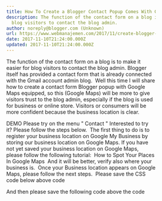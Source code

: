 ```yaml
---
title: How To Create a Blogger Contact Popup Comes With Google Maps
description: The function of the contact form on a blog is to make it easier for
  blog visitors to contact the blog admin.
author: noreply@blogger.com (Unknown)
url: https://www.webmanajemen.com/2017/11/create-blogger-contact-popup-with-google-maps.html
date: 2017-11-10T21:24:00.000Z
updated: 2017-11-10T21:24:00.000Z
---
```


The function of the contact form on a blog is to make it easier for blog visitors to contact the blog admin. Blogger itself has provided a contact form that is already connected with the Gmail account admin blog. 
Well this time I will share how to create a contact form Blogger popup with Google Maps equipped, so this (Google Maps) will be more to give visitors trust to the blog admin, especially if the blog is used for business or online store. Visitors or consumers will be more confident because the business location is clear. 

DEMO
Please try on the menu " Contact "
Interested to try it? Please follow the steps below. 
The first thing to do is to register your business location on Google My Business by storing our business location on Google Maps. If you have not yet saved your business location on Google Maps, please follow the following tutorial: 
How to Spot Your Places In Google Maps 
And it will be better, verify also where your business is. 
Once your Business location appears on Google Maps, please follow the next steps. 
Please save the CSS code below above</head> code 

<style type='text/css'>
/*<![CDATA[*/
*{-webkit-box-sizing:border-box;-moz-box-sizing:border-box;box-sizing:border-box}
.container,.container-fluid{margin-right:auto;margin-left:auto}
.contact_right form,.container,.container-fluid{padding-left:15px;padding-right:15px}
.btn,.contact-form-button.contact-form-button-submit{white-space:nowrap;vertical-align:middle;cursor:pointer}
.contact_right img.icon{position:absolute;top:-2px;left:0;border:0}
.row{margin-right:-15px;margin-left:-15px}
#maps-contact{font-size:14px;position:fixed;top:-10000px;left:-10000px;background:#fff;z-index:9999;opacity:0;height:0;overflow-y:auto;overflow-x:hidden}
#maps-contact .container{padding-bottom:20px}
.maps-contact-map{margin-bottom:15px;height:378px}
.contact-form-button.contact-form-button-submit{background-color:#ff7600;-webkit-border-radius:0;-moz-border-radius:0;color:#fff;float:right!important;display:inline-block;padding:6px 12px;margin-bottom:0;font-size:14px;font-weight:400;line-height:1.428571429;text-align:center;background-image:none;border:1px solid transparent;border-radius:0;-webkit-user-select:none;-moz-user-select:none;-ms-user-select:none;-o-user-select:none;user-select:none}
#ContactForm1_contact-form-error-message,#ContactForm1_contact-form-success-message{width:100%;margin-top:-15px;text-align:left}
#maps-contact p{margin:0 0 10px;font-weight:lighter;position:relative}
#maps-contact p.address{padding-left:27px}
.col-md-4,.col-md-8{position:relative;min-height:1px;padding-right:15px;padding-left:15px}
.btn,.form-control{padding:6px 12px;font-size:14px;line-height:1.42857143;background-image:none}
.clearfix:after,.clearfix:before,.container:after,.container:before,.form-horizontal .form-group:after,.form-horizontal .form-group:before,.row:after,.row:before{display:table;content:" "}
,.clearfix:after,.container:after,.form-horizontal .form-group:after,.row:after{clear:both}
.txt_orange{color:#e67e22}
.form-horizontal .form-group{margin-right:-15px;margin-left:-15px}
.form-group{margin-bottom:15px}
.form-control{display:block;width:100%;height:34px;color:#555;background-color:#fff;border:1px solid #ccc;border-radius:0;-webkit-box-shadow:none;box-shadow:none;-webkit-transition:border-color ease-in-out .15s,-webkit-box-shadow ease-in-out .15s;-o-transition:border-color ease-in-out .15s,box-shadow ease-in-out .15s;transition:border-color ease-in-out .15s,box-shadow ease-in-out .15s}
.pull-right{float:right!important}
.btn{display:inline-block;margin-bottom:0;font-weight:400;text-align:center;-ms-touch-action:manipulation;touch-action:manipulation;-webkit-user-select:none;-moz-user-select:none;-ms-user-select:none;user-select:none;border:1px solid transparent;}
.btn-orange{background-color:#ff7600;border-bottom:2px solid #d35400;-webkit-border-radius:0;-moz-border-radius:0;border-radius:0;color:#fff}
.btn-orange.active,.btn-orange:active,.btn-orange:focus,.btn-orange:hover{background-color:#d35400;color:#fff;outline:0}
.form-control:focus{border-color:#66afe9;outline:0;-webkit-box-shadow:inset 0 1px 1px rgba(0,0,0,.075),0 0 8px rgba(102,175,233,.6);box-shadow:inset 0 1px 1px rgba(0,0,0,.075),0 0 8px rgba(102,175,233,.6)}
.form-control::-moz-placeholder{color:#999;opacity:1}
.form-control:-ms-input-placeholder{color:#999}
.form-control::-webkit-input-placeholder{color:#999}
.form-control::-ms-expand{background-color:transparent;border:0}
.contact-line-header{margin-top:100px;margin-bottom:80px}
.head_contact{padding-bottom:50px;margin-bottom:0}
.text-center{text-align:center}
.team_hr_left{margin-right:30px;margin-left:15px}
.team_hr_right {margin-left: 30px;}
.team_hr{border:1px solid #fff;width:39.5%}
.team_hr,.thumb-overlay a{float:left}
.hr_gray{border:1px solid #ccc}
hr{margin-top:20px;margin-bottom:20px;border:0;border-top:1px solid #eee;height:0;-webkit-box-sizing:content-box;-moz-box-sizing:content-box;box-sizing:content-box}
.contact-line-header .head-txt{font-size:22px;margin-top:8px;font-weight:lighter}
.txt_darkgrey{color:#333}
.hide_contact{position:absolute;top:30px;right:35px;color:#333;font-size:40px;width:20px;height:20px;line-height:20px;text-align:center;text-decoration:none}
@media (min-width:768px){.container{width:750px}
}@media (min-width:992px){.container{width:970px}
.col-md-8{width:66.66666667%;float:left}
.col-md-4{width:33.33333333%;float:left}
}@media (min-width:1200px){.container{width:1170px}
}/*]]>*/
</style>


And then please save the following code above the code </body> 

        <div id='maps-contact'>
            <div class='container'>
                <div class='row'>
                    <div class='contact-line-header head_contact'>
                        <div class='text-center'>
                            <div class='head-txt'>CONTACT US</div>
                        </div>
                    </div>
                    <div class='col-md-8'>
                        <div class='maps-contact-map' id='map'> </div>
                        <div class='clearfix'/>
                    </div>
                    <div class='col-md-4 contact_right'>
                        <p>Lorem ipsum dolor sit amet, consectetu adipiscing elit pendisse as a molesti.</p>
                        <p class='address'><img alt='icon 1' class='icon' src='https://2.bp.blogspot.com/-7FIRV2qQHxA/WRGcfU4j65I/AAAAAAAArAo/bVPKUot_Cn0gEuzDbtkphHoI0ctErudlgCLcB/s1600/location.png'/>Perum Pesona Estetika A-27, Cikembulan, Sidamulih, Pangandaran, Jawa Barat 46396</p>
                        <p class='address'><img alt='icon 2' class='icon' src='https://2.bp.blogspot.com/-fQq-K9ycuq4/WRGdJa_iBmI/AAAAAAAArAw/5ZaAQGxPcqE5OJu5qIoi63OloSj3dAIjQCLcB/s1600/phone1.png'/> 090-080-0110</p>
                        <p class='address'><img alt='icon 3' class='icon' src='https://3.bp.blogspot.com/-nEFHMx1Y4g0/WRL8qxYcHQI/AAAAAAAArC0/jOOKuwbLaFoU7NbSk-ncOIoFXqZAnF0kgCLcB/s1600/clock.png'/>Monday - Sunday, 09.00 - 18.00</p>
                        <form class='form-horizontal' name='contact-form'>
                            <div class='form-group'>
                                <input class='form-control' id='ContactForm1_contact-form-name' name='name' placeholder='Your Name...' type='text' value=''/>
                            </div>
                            <div class='form-group'>
                                <input class='form-control' id='ContactForm1_contact-form-email' name='email' placeholder='Your Email...' type='email' value=''/>
                            </div>
                            <div class='form-group'>
                                <textarea class='form-control' id='ContactForm1_contact-form-email-message' name='email-message' placeholder='Write down your message...' style='height: 130px;'/>
                            </div>
                            <button class='btn btn-orange pull-right' id='ContactForm1_contact-form-submit' type='button'>SEND</button><br/>
                            <div style='max-width: 240px; text-align: left; width: 100%;'>
<div id='ContactForm1_contact-form-error-message'>
</div>
<div id='ContactForm1_contact-form-success-message'>
</div>
</div>
                        </form>
                          
                    </div>
                </div><!-- /.row -->
            </div><!-- /.container -->
<a class='hide_contact' href='javascript:void' onclick='hideContact()' title='Close Contact'>&amp;times;</a>
        </div>
<script>
//<![CDATA[
function showContact() {
var o = document.getElementById("maps-contact");
o.style.opacity = "1";o.style.top = "0";o.style.left = "0";o.style.bottom = "0";o.style.right = "0";o.style.height = "100%";
};
function hideContact() {
var o = document.getElementById("maps-contact");
o.style.opacity = "0";o.style.top = "-10000px";o.style.left = "-10000px";o.style.height = "0";
};
// load google map
        var script = document.createElement('script');
        script.type = 'text/javascript';
        script.src = 'https://maps.googleapis.com/maps/api/js?key=AIzaSyCTbFF2Os0UkPBdJ7xPZo3m6Z-a8QyklPU&v=3.exp&sensor=false&' +
            'callback=initialize';
        document.body.appendChild(script);
function initialize() {
  var myLatlng = new google.maps.LatLng(-7.677432, 108.615916);
    var mapOptions = {
      zoom: 14,
      center: myLatlng
    };
    var map = new google.maps.Map(document.getElementById('map'),  mapOptions);
    var marker = new google.maps.Marker({
    position: myLatlng,
    map: map
  });
}//]]>
</script>
<script src='https://www.blogger.com/static/v1/widgets/2271878333-widgets.js' type='text/javascript'/>
<script type='text/javascript'>
//<![CDATA[
if (typeof(BLOG_attachCsiOnload) != 'undefined' && BLOG_attachCsiOnload != null) { window['blogger_templates_experiment_id'] = "templatesV1";window['blogger_blog_id'] = '2552749739771124482';BLOG_attachCsiOnload(''); }_WidgetManager._Init('//www.blogger.com/rearrange?blogID\x3d2552749739771124482','//kompibarru.blogspot.com/','2552749739771124482');
_WidgetManager._RegisterWidget('_ContactFormView', new _WidgetInfo('ContactForm1', 'footer1', null, document.getElementById('ContactForm1'), {'contactFormMessageSendingMsg': 'Sending...', 'contactFormMessageSentMsg': 'Your message has been sent.', 'contactFormMessageNotSentMsg': 'Message could not be sent. Please try again later.', 'contactFormInvalidEmailMsg': 'A valid email address is required.', 'contactFormEmptyMessageMsg': 'Message field cannot be empty.', 'title': 'Contact Form', 'blogId': '2552749739771124482', 'contactFormNameMsg': 'Name', 'contactFormEmailMsg': 'Email', 'contactFormMessageMsg': 'Message', 'contactFormSendMsg': 'Send', 'submitUrl': 'https://www.blogger.com/contact-form.do'}, 'displayModeFull'));
//]]>
</script>


What I mark yellow please adjust. 
For code -7.677432, 108.615916 is the code of latitude and longitude of your location.Please replace with your location code, to get it please right click on your location in Google Maps then click What's here? Then a box will appear at the bottom. Please copy the code similar to the code. 

Code 2552749739771124482 please replace with your Blog ID code and //kompibarru.blogspot.com/ please replace with your blog domain. 
Then use the following code to display the contact form, can be stored in the menu or where I like you. 
<a href='javascript:void' onclick='showContact()'>CONTACT</a>
Done and good luck ....<hr/> <a href="https://www.webmanajemen.com/2017/11/create-blogger-contact-popup-with-google-maps.html" rel="follow" class="button" id="read-more">Read More</a>
